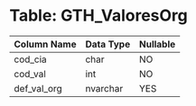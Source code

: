 # Table: GTH_ValoresOrg

| Column Name | Data Type | Nullable |
|-------------|-----------|----------|
| cod_cia | char | NO |
| cod_val | int | NO |
| def_val_org | nvarchar | YES |
